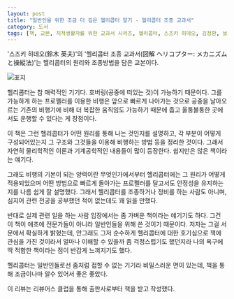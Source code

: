 ```yaml
---
layout: post
title: "일반인을 위한 조금 더 깊은 헬리콥터 알기 - 헬리콥터 조종 교과서"
category: 도서
tags: [책, 교본, 지적생활자를 위한 교과서 시리즈, 헬리콥터, 스즈키 히데오, 김정환, 보누스, 리뷰어스 클럽, 서평]
---
```


'스즈키 히데오(鈴木 英夫)'의
'헬리콥터 조종 교과서(図解 ヘリコプター: メカニズムと操縦法)'는
헬리콥터의 원리와 조종방법을 담은 교본이다.

![표지](https://lh3.googleusercontent.com/5U5wy0num_M0b9lfLgORoIZ21bAlk4lNMW97JCkGD8R2t1t9rrjKrFIReyyCuPT3reV5x0p4oycJ8Q=s480)

헬리콥터는 참 매력적인 기기다.
호버링(공중에 떠있는 것)이 가능하기 때문이다.
그를 가능하게 하는 프로펠러를 이용한 비행은
앞으로 빠르게 나아가는 것으로 공중을 날아오르는 기존의 비행기에 비해
더 복잡한 움직임도 가능하기 때문에
좁고 울퉁불퉁한 곳에서도 운행할 수 있다는 게 장점이다.

이 책은 그런 헬리콥터가 어떤 원리를 통해 나는 것인지를 설명하고,
각 부분이 어떻게 구성되어있는지 그 구조와
그것들을 이용해 비행하는 방법 등을 정리한 것이다.
그래서 자연히 물리학적인 이론과 기계공학적인 내용들이 많이 등장한다.
쉽지만은 않은 책이라는 얘기다.

그래도 비행의 기본이 되는 양력이란 무엇인가에서부터
헬리콥터에는 그 원리가 어떻게 적용되었으며
어떤 방법으로 빠르게 돌아가는 프로펠러를 달고서도
안정성을 유지하는지를 나름 쉽게 잘 설명했다.
그래서 헬리콥터를 조종하거나 정비를 하는 사람도 아니며,
심지어 관련 전공을 공부했던 적이 없는데도 꽤 읽을 만했다.

반대로 실제 관련 일을 하는 사람 입장에서는 좀 가벼운 책이라는 얘기기도 하다.
그건 이 책이 애초에 전문가들이 아니라 일반인들을 위해 쓴 것이기 때문이다.
저자는 그걸 서문에서 확실하게 밝혔는데,
안그래도 그저 순수하게 헬리콥터에 대한 호기심으로 책에 관심을 가진 것이라서
얼마나 이해할 수 있을까 좀 걱정스럽기도 했던지라
나의 욕구에 딱 적합한 책이라는 점이 반갑게 느껴지기도 했다.

헬리콥터는 일반인들로선 좀처럼 접할 수 없는 기기라 비밀스러운 면이 있는데,
책을 통해 조금이나마 알수 있어서 좋은 좋았다.



<div class="im im-info">
이 리뷰는 리뷰어스 클럽을 통해 출판사로부터 책을 받고 작성했다.
</div>
